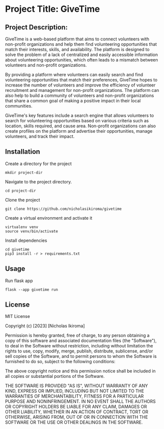 # Project Title: GiveTime

## Project Description:

GiveTime is a web-based platform that aims to connect volunteers with non-profit organizations and help them find volunteering opportunities that match their interests, skills, and availability. The platform is designed to solve the problem of a lack of centralized and easily accessible information about volunteering opportunities, which often leads to a mismatch between volunteers and non-profit organizations.

By providing a platform where volunteers can easily search and find volunteering opportunities that match their preferences, GiveTime hopes to increase the number of volunteers and improve the efficiency of volunteer recruitment and management for non-profit organizations. The platform can also help to build a community of volunteers and non-profit organizations that share a common goal of making a positive impact in their local communities.

GiveTime's key features include a search engine that allows volunteers to search for volunteering opportunities based on various criteria such as location, skills required, and cause area. Non-profit organizations can also create profiles on the platform and advertise their opportunities, manage volunteers, and track their impact.


## Installation

  Create a directory for the project

    mkdir project-dir

Navigate to the project directory.

    cd project-dir

Clone the project

    git clone https://github.com/nicholasikiroma/givetime

Create a virtual environment and activate it

    virtualenv venv
    source venv/bin/activate

Install dependencies

    cd givetime
    pip3 install -r > requirements.txt

## Usage

Run flask app

    flask --app givetime run

  
## License
MIT License

Copyright (c) [2023] [Nicholas Ikiroma]

Permission is hereby granted, free of charge, to any person obtaining a copy
of this software and associated documentation files (the "Software"), to deal
in the Software without restriction, including without limitation the rights
to use, copy, modify, merge, publish, distribute, sublicense, and/or sell
copies of the Software, and to permit persons to whom the Software is
furnished to do so, subject to the following conditions:

The above copyright notice and this permission notice shall be included in all
copies or substantial portions of the Software.

THE SOFTWARE IS PROVIDED "AS IS", WITHOUT WARRANTY OF ANY KIND, EXPRESS OR
IMPLIED, INCLUDING BUT NOT LIMITED TO THE WARRANTIES OF MERCHANTABILITY,
FITNESS FOR A PARTICULAR PURPOSE AND NONINFRINGEMENT. IN NO EVENT SHALL THE
AUTHORS OR COPYRIGHT HOLDERS BE LIABLE FOR ANY CLAIM, DAMAGES OR OTHER
LIABILITY, WHETHER IN AN ACTION OF CONTRACT, TORT OR OTHERWISE, ARISING FROM,
OUT OF OR IN CONNECTION WITH THE SOFTWARE OR THE USE OR OTHER DEALINGS IN THE
SOFTWARE.
